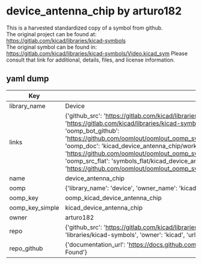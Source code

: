 # device_antenna_chip by arturo182  
This is a harvested standardized copy of a symbol from github.  
The original project can be found at:  
https://gitlab.com/kicad/libraries/kicad-symbols  
The original symbol can be found in:
https://gitlab.com/kicad/libraries/kicad-symbols/Video.kicad_sym
Please consult that link for additional, details, files, and license information.  
## yaml dump  
| Key | Value |  
| --- | --- |  
| library_name | Device |  
| links | {'github_src': 'https://gitlab.com/kicad/libraries/kicad-symbols/Video.kicad_sym', 'github_src_repo': 'https://gitlab.com/kicad/libraries/kicad-symbols', 'oomp_bot': 'kicad_device_antenna_chip/working', 'oomp_bot_github': 'https://github.com/oomlout/oomlout_oomp_symbol_bot/tree/main/kicad_device_antenna_chip/working', 'oomp_doc': 'kicad_device_antenna_chip/working', 'oomp_doc_github': 'https://github.com/oomlout/oomlout_oomp_symbol_doc/tree/main/kicad_device_antenna_chip/working', 'oomp_src_flat': 'symbols_flat/kicad_device_antenna_chip/working', 'oomp_src_flat_github': 'https://github.com/oomlout/oomlout_oomp_symbol_src/tree/main/kicad_device_antenna_chip/working'} |  
| name | device_antenna_chip |  
| oomp | {'library_name': 'device', 'owner_name': 'kicad', 'symbol_name': 'device_antenna_chip'} |  
| oomp_key | oomp_kicad_device_antenna_chip |  
| oomp_key_simple | kicad_device_antenna_chip |  
| owner | arturo182 |  
| repo | {'github_src': 'https://gitlab.com/kicad/libraries/kicad-symbols/Video.kicad_sym', 'name': 'libraries/kicad-symbols', 'owner': 'kicad', 'url': 'https://gitlab.com/kicad/libraries/kicad-symbols'} |  
| repo_github | {'documentation_url': 'https://docs.github.com/rest/repos/repos#get-a-repository', 'message': 'Not Found'} |  

